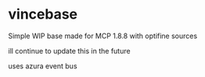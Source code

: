 # vincebase
Simple WIP base made for MCP 1.8.8 with optifine sources

ill continue to update this in the future

uses azura event bus

